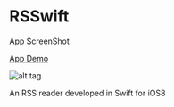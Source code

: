 RSSwift
=======

App ScreenShot

[App Demo](http://youtu.be/7cLXIWeXIWc)

![alt tag](https://cloud.githubusercontent.com/assets/6124388/4799387/155063cc-5e1c-11e4-8a06-31a081e9d720.png)

An RSS reader developed in Swift for iOS8
